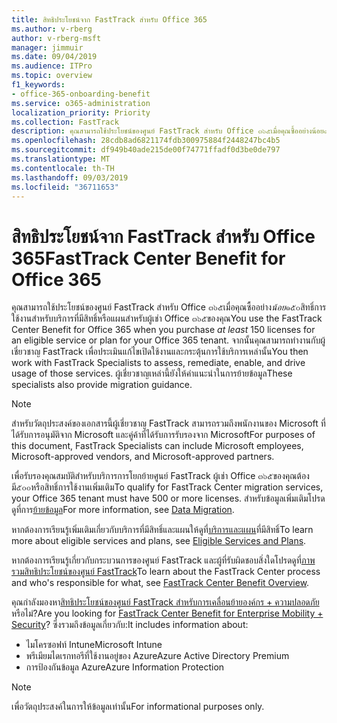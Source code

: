 ```yaml
---
title: สิทธิประโยชน์จาก FastTrack สำหรับ Office 365
ms.author: v-rberg
author: v-rberg-msft
manager: jimmuir
ms.date: 09/04/2019
ms.audience: ITPro
ms.topic: overview
f1_keywords:
- office-365-onboarding-benefit
ms.service: o365-administration
localization_priority: Priority
ms.collection: FastTrack
description: คุณสามารถใช้ประโยชน์ของศูนย์ FastTrack สำหรับ Office ๓๖๕เมื่อคุณซื้ออย่างน้อย๑๕๐สิทธิ์การใช้งานสำหรับบริการที่มีสิทธิ์หรือแผนสำหรับผู้เช่า Office ๓๖๕ของคุณ จากนั้นคุณสามารถทำงานกับผู้เชี่ยวชาญ FastTrack เพื่อประเมินแก้ไขเปิดใช้งานและกระตุ้นการใช้บริการเหล่านั้น ผู้เชี่ยวชาญเหล่านี้ยังให้คำแนะนำในการย้ายข้อมูล
ms.openlocfilehash: 28cdb8ad6821174fdb300975884f2448247bc4b5
ms.sourcegitcommit: df949b40ade215de00f74771ffadf0d3be0de797
ms.translationtype: MT
ms.contentlocale: th-TH
ms.lasthandoff: 09/03/2019
ms.locfileid: "36711653"
---
```

# <a name="fasttrack-center-benefit-for-office-365"></a><span data-ttu-id="2f8bd-105">สิทธิประโยชน์จาก FastTrack สำหรับ Office 365</span><span class="sxs-lookup"><span data-stu-id="2f8bd-105">FastTrack Center Benefit for Office 365</span></span>

<span data-ttu-id="2f8bd-106">คุณสามารถใช้ประโยชน์ของศูนย์ FastTrack สำหรับ Office ๓๖๕เมื่อคุณซื้ออย่าง*น้อย*๑๕๐สิทธิ์การใช้งานสำหรับบริการที่มีสิทธิ์หรือแผนสำหรับผู้เช่า Office ๓๖๕ของคุณ</span><span class="sxs-lookup"><span data-stu-id="2f8bd-106">You use the FastTrack Center Benefit for Office 365 when you purchase  *at least*  150 licenses for an eligible service or plan for your Office 365 tenant.</span></span> <span data-ttu-id="2f8bd-107">จากนั้นคุณสามารถทำงานกับผู้เชี่ยวชาญ FastTrack เพื่อประเมินแก้ไขเปิดใช้งานและกระตุ้นการใช้บริการเหล่านั้น</span><span class="sxs-lookup"><span data-stu-id="2f8bd-107">You then work with FastTrack Specialists to assess, remediate, enable, and drive usage of those services.</span></span> <span data-ttu-id="2f8bd-108">ผู้เชี่ยวชาญเหล่านี้ยังให้คำแนะนำในการย้ายข้อมูล</span><span class="sxs-lookup"><span data-stu-id="2f8bd-108">These specialists also provide migration guidance.</span></span> 
  
> [!NOTE]
> <span data-ttu-id="2f8bd-109">สำหรับวัตถุประสงค์ของเอกสารนี้ผู้เชี่ยวชาญ FastTrack สามารถรวมถึงพนักงานของ Microsoft ที่ได้รับการอนุมัติจาก Microsoft และคู่ค้าที่ได้รับการรับรองจาก Microsoft</span><span class="sxs-lookup"><span data-stu-id="2f8bd-109">For purposes of this document, FastTrack Specialists can include Microsoft employees, Microsoft-approved vendors, and Microsoft-approved partners.</span></span> 
  
<span data-ttu-id="2f8bd-110">เพื่อรับรองคุณสมบัติสำหรับบริการการโยกย้ายศูนย์ FastTrack ผู้เช่า Office ๓๖๕ของคุณต้องมี๕๐๐หรือสิทธิ์การใช้งานเพิ่มเติม</span><span class="sxs-lookup"><span data-stu-id="2f8bd-110">To qualify for FastTrack Center migration services, your Office 365 tenant must have 500 or more licenses.</span></span> <span data-ttu-id="2f8bd-111">สำหรับข้อมูลเพิ่มเติมโปรดดูที่การ[ย้ายข้อมูล](O365-data-migration.md)</span><span class="sxs-lookup"><span data-stu-id="2f8bd-111">For more information, see [Data Migration](O365-data-migration.md).</span></span>
  
<span data-ttu-id="2f8bd-112">หากต้องการเรียนรู้เพิ่มเติมเกี่ยวกับบริการที่มีสิทธิ์และแผนให้ดูที่[บริการและแผน](M365-eligible-services-and-plans.md)ที่มีสิทธิ์</span><span class="sxs-lookup"><span data-stu-id="2f8bd-112">To learn more about eligible services and plans, see [Eligible Services and Plans](M365-eligible-services-and-plans.md).</span></span>
  
<span data-ttu-id="2f8bd-113">หากต้องการเรียนรู้เกี่ยวกับกระบวนการของศูนย์ FastTrack และผู้ที่รับผิดชอบสิ่งใดโปรดดูที่[ภาพรวมสิทธิประโยชน์ของศูนย์ FastTrack](O365-fasttrack-benefit-overview.md)</span><span class="sxs-lookup"><span data-stu-id="2f8bd-113">To learn about the FastTrack Center process and who's responsible for what, see [FastTrack Center Benefit Overview](O365-fasttrack-benefit-overview.md).</span></span>
  
<span data-ttu-id="2f8bd-114">คุณกำลังมองหา[สิทธิประโยชน์ของศูนย์ FastTrack สำหรับการเคลื่อนย้ายองค์กร + ความปลอดภัย](EMS-fasttrack-benefit-for-EMS.md)หรือไม่?</span><span class="sxs-lookup"><span data-stu-id="2f8bd-114">Are you looking for [FastTrack Center Benefit for Enterprise Mobility + Security](EMS-fasttrack-benefit-for-EMS.md)?</span></span> <span data-ttu-id="2f8bd-115">ซึ่งรวมถึงข้อมูลเกี่ยวกับ:</span><span class="sxs-lookup"><span data-stu-id="2f8bd-115">It includes information about:</span></span>
  
- <span data-ttu-id="2f8bd-116">ไมโครซอฟท์ Intune</span><span class="sxs-lookup"><span data-stu-id="2f8bd-116">Microsoft Intune</span></span>    
- <span data-ttu-id="2f8bd-117">พรีเมียมไดเรกทอรีที่ใช้งานอยู่ของ Azure</span><span class="sxs-lookup"><span data-stu-id="2f8bd-117">Azure Active Directory Premium</span></span> 
- <span data-ttu-id="2f8bd-118">การป้องกันข้อมูล Azure</span><span class="sxs-lookup"><span data-stu-id="2f8bd-118">Azure Information Protection</span></span>
    
> [!NOTE]
> <span data-ttu-id="2f8bd-119">เพื่อวัตถุประสงค์ในการให้ข้อมูลเท่านั้น</span><span class="sxs-lookup"><span data-stu-id="2f8bd-119">For informational purposes only.</span></span> 
